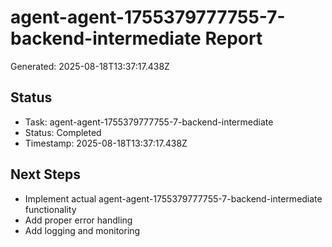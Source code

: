 # agent-agent-1755379777755-7-backend-intermediate Report

Generated: 2025-08-18T13:37:17.438Z

## Status
- Task: agent-agent-1755379777755-7-backend-intermediate
- Status: Completed
- Timestamp: 2025-08-18T13:37:17.438Z

## Next Steps
- Implement actual agent-agent-1755379777755-7-backend-intermediate functionality
- Add proper error handling
- Add logging and monitoring
